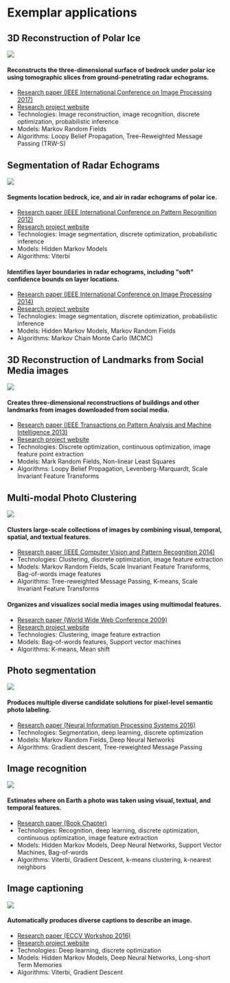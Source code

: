 # Exemplar applications

## 3D Reconstruction of Polar Ice

![](http://vision.soic.indiana.edu/papers/thumbs/icesurface2017icip-thumb.png)

#### Reconstructs the three-dimensional surface of bedrock under polar ice using tomographic slices from ground-penetrating radar echograms.


* [Research paper (IEEE International Conference on Image Processing 2017)](http://vision.soic.indiana.edu/papers/icesurface2017icip.pdf)
* [Research project website](http://vision.soic.indiana.edu/projects/icelayers/)
* Technologies: Image reconstruction, image recognition, discrete optimization, probabilistic inference
* Models: Markov Random Fields
* Algorithms: Loopy Belief Propagation, Tree-Reweighted Message Passing (TRW-S)


## Segmentation of Radar Echograms

![](http://vision.soic.indiana.edu/papers/thumbs/icelayers2014icip-thumb.png)

#### Segments location bedrock, ice, and air in radar echograms of polar ice.

* [Research paper (IEEE International Conference on Pattern Recognition 2012)](http://vision.soic.indiana.edu/papers/icesheets2012icpr.pdf)
* [Research project website](http://vision.soic.indiana.edu/projects/icelayers/)
* Technologies: Image segmentation, discrete optimization, probabilistic inference
* Models: Hidden Markov Models
* Algorithms: Viterbi

#### Identifies layer boundaries in radar echograms, including "soft" confidence bounds on layer locations.

* [Research paper (IEEE International Conference on Image Processing 2014)](http://vision.soic.indiana.edu/papers/icelayers2014icip.pdf)
* [Research project website](http://vision.soic.indiana.edu/projects/icelayers/)
* Technologies: Image segmentation, discrete optimization, probabilistic inference
* Models: Hidden Markov Models, Markov Random Fields
* Algorithms: Markov Chain Monte Carlo (MCMC)

## 3D Reconstruction of Landmarks from Social Media images


![](http://vision.soic.indiana.edu/papers/thumbs/sfm2011cvpr-thumb.png)


#### Creates three-dimensional reconstructions of buildings and other landmarks from images downloaded from social media.

* [Research paper (IEEE Transactions on Pattern Analysis and Machine Intelligence 2013)](http://vision.soic.indiana.edu/papers/disco2013pami.pdf)
* [Research project website](http://vision.soic.indiana.edu/disco/)
* Technologies: Discrete optimization, continuous optimization, image feature point extraction
* Models: Mark Random Fields, Non-linear Least Squares
* Algorithms: Loopy Belief Propagation, Levenberg-Marquardt, Scale Invariant Feature Transforms

## Multi-modal Photo Clustering

![](http://vision.soic.indiana.edu/papers/thumbs/multimodal2014cvpr-thumb.png)

#### Clusters large-scale collections of images by combining visual, temporal, spatial, and textual features.

* [Research paper (IEEE Computer Vision and Pattern Recognition 2014)](http://vision.soic.indiana.edu/papers/multimodal2014cvpr.pdf)
* Technologies: Clustering, discrete optimization, image feature  extraction
* Models: Markov Random Fields, Scale Invariant Feature Transforms, Bag-of-words image features
* Algorithms: Tree-reweighted Message Passing, K-means, Scale Invariant Feature Transforms

#### Organizes and visualizes social media images using multimodal features.

* [Research paper (World Wide Web Conference 2009)](http://vision.soic.indiana.edu/papers/mapping2009www.pdf)
* [Research project website](http://www.cs.indiana.edu/~djcran/photomap/)
* Technologies: Clustering, image feature extraction
* Models: Bag-of-words features, Support vector machines
* Algorithms: K-means, Mean shift

## Photo segmentation

![](http://vision.soic.indiana.edu/papers/thumbs/mcl2016nips-thumb.png)

#### Produces multiple diverse candidate solutions for pixel-level semantic photo labeling.

* [Research paper (Neural Information Processing Systems 2016)](http://vision.soic.indiana.edu/papers/mcl2016nips.pdf)
* Technologies: Segmentation, deep learning, discrete optimization
* Models: Markov Random Fields, Deep Neural Networks
* Algorithms: Gradient descent, Tree-reweighted Message Passing


## Image recognition

![](http://vision.soic.indiana.edu/papers/thumbs/landmarks2015book-thumb.png)

#### Estimates where on Earth a photo was taken using visual, textual, and temporal features.

* [Research paper (Book Chapter)](http://vision.soic.indiana.edu/papers/landmarks2015book.pdf)
* Technologies: Recognition, deep learning, discrete optimization, continuous optimization, image feature extraction
* Models: Hidden Markov Models, Deep Neural Networks, Support Vector Machines, Bag-of-words
* Algorithms: Viterbi, Gradient Descent, k-means clustering, k-nearest neighbors


## Image captioning

![](http://vision.soic.indiana.edu/papers/thumbs/deepdiary2016eccvw-thumb.png)

#### Automatically produces diverse captions to describe an image.

* [Research paper (ECCV Workshop 2016)](http://vision.soic.indiana.edu/papers/deepdiary2016eccvw.pdf)
* [Research project website](http://vision.soic.indiana.edu/projects/deepdiary/)
* Technologies: Deep learning, discrete optimization
* Models: Hidden Markov Models, Deep Neural Networks, Long-short Term Memories
* Algorithms: Viterbi, Gradient Descent
